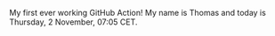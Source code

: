 My first ever working GitHub Action!
My name is Thomas and today is Thursday, 2 November, 07:05 CET. 
